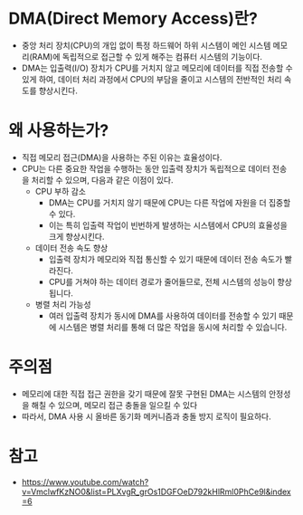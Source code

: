 # DMA(Direct Memory Access)란?
* 중앙 처리 장치(CPU)의 개입 없이 특정 하드웨어 하위 시스템이 메인 시스템 메모리(RAM)에 독립적으로 접근할 수 있게 해주는 컴퓨터 시스템의 기능이다.
* DMA는 입출력(I/O) 장치가 CPU를 거치지 않고 메모리에 데이터를 직접 전송할 수 있게 하여, 데이터 처리 과정에서 CPU의 부담을 줄이고 시스템의 전반적인 처리 속도를 향상시킨다.

# 왜 사용하는가?
* 직접 메모리 접근(DMA)을 사용하는 주된 이유는 효율성이다.
* CPU는 다른 중요한 작업을 수행하는 동안 입출력 장치가 독립적으로 데이터 전송을 처리할 수 있으며, 다음과 같은 이점이 있다.
    * CPU 부하 감소
        * DMA는 CPU를 거치지 않기 때문에 CPU는 다른 작업에 자원을 더 집중할 수 있다.
        * 이는 특히 입출력 작업이 빈번하게 발생하는 시스템에서 CPU의 효율성을 크게 향상시킨다.
    * 데이터 전송 속도 향상
        * 입출력 장치가 메모리와 직접 통신할 수 있기 때문에 데이터 전송 속도가 빨라진다.
        * CPU를 거쳐야 하는 데이터 경로가 줄어들므로, 전체 시스템의 성능이 향상됩니다.
    * 병렬 처리 가능성
        * 여러 입출력 장치가 동시에 DMA를 사용하여 데이터를 전송할 수 있기 때문에 시스템은 병렬 처리를 통해 더 많은 작업을 동시에 처리할 수 있습니다.

# 주의점
* 메모리에 대한 직접 접근 권한을 갖기 때문에 잘못 구현된 DMA는 시스템의 안정성을 해칠 수 있으며, 메모리 접근 충돌을 일으킬 수 있다
* 따라서, DMA 사용 시 올바른 동기화 메커니즘과 충돌 방지 로직이 필요하다.

# 참고
- https://www.youtube.com/watch?v=VmclwfKzNO0&list=PLXvgR_grOs1DGFOeD792kHlRml0PhCe9l&index=6
  
